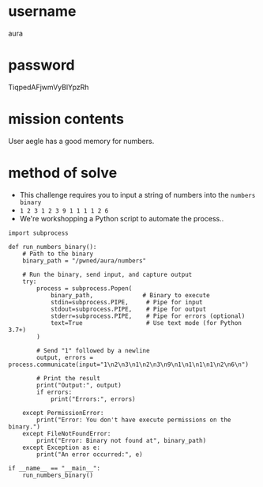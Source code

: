 # username
aura
# password
TiqpedAFjwmVyBlYpzRh
# mission contents
User aegle has a good memory for numbers.
# method of solve
* This challenge requires you to input a string of numbers into the `numbers binary`
* `1 2 3 1 2 3 9 1 1 1 1 2 6`
* We're workshopping a Python script to automate the process..
```
import subprocess

def run_numbers_binary():
    # Path to the binary
    binary_path = "/pwned/aura/numbers"
    
    # Run the binary, send input, and capture output
    try:
        process = subprocess.Popen(
            binary_path,              # Binary to execute
            stdin=subprocess.PIPE,     # Pipe for input
            stdout=subprocess.PIPE,    # Pipe for output
            stderr=subprocess.PIPE,    # Pipe for errors (optional)
            text=True                  # Use text mode (for Python 3.7+)
        )
        
        # Send "1" followed by a newline
        output, errors = process.communicate(input="1\n2\n3\n1\n2\n3\n9\n1\n1\n1\n1\n2\n6\n")
        
        # Print the result
        print("Output:", output)
        if errors:
            print("Errors:", errors)
    
    except PermissionError:
        print("Error: You don't have execute permissions on the binary.")
    except FileNotFoundError:
        print("Error: Binary not found at", binary_path)
    except Exception as e:
        print("An error occurred:", e)

if __name__ == "__main__":
    run_numbers_binary()
```
